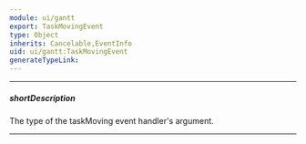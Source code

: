 ```yaml
---
module: ui/gantt
export: TaskMovingEvent
type: Object
inherits: Cancelable,EventInfo
uid: ui/gantt:TaskMovingEvent
generateTypeLink: 
---
```

---
##### shortDescription
The type of the taskMoving event handler's argument.

---
<!-- Description goes here -->
